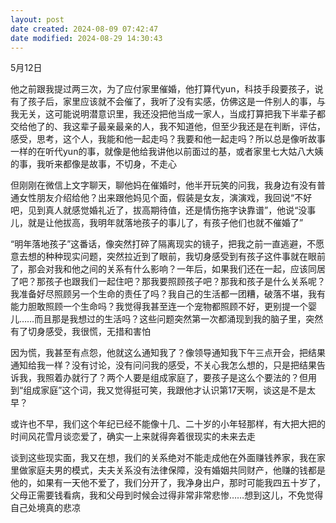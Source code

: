```yaml
---
layout: post
date created: 2024-08-09 07:42:47
date modified: 2024-08-29 14:30:43
---
```


5月12日

他之前跟我提过两三次，为了应付家里催婚，他打算代yun，科技手段要孩子，说有了孩子后，家里应该就不会催了，我听了没有实感，仿佛这是一件别人的事，与我无关，这可能说明潜意识里，我还没把他当成一家人，当成打算把我下半辈子都交给他了的、我这辈子最亲最亲的人，我不知道他，但至少我还是在判断，评估，感受，思考，这个人，我能和他一起走吗？我要和他一起走吗？所以总是像听故事一样的在听代yun的事，就像是他给我讲他以前面过的基，或者家里七大姑八大姨的事，我听来都像是故事，不切身，不走心

但刚刚在微信上文字聊天，聊他妈在催婚时，他半开玩笑的问我，我身边有没有普通女性朋友介绍给他？出来跟他妈见个面，假装是女友，演演戏，我回说“不好吧，见到真人就感觉婚礼近了，拔高期待值，还是情伤拖字诀靠谱”，他说“没事儿，就是让他拔高，我明年就落地孩子的事儿了，有孩子他们也就不催婚了”

“明年落地孩子”这番话，像突然打碎了隔离现实的镜子，把我之前一直逃避，不愿意去想的种种现实问题，突然拉近到了眼前，我切身感受到有孩子这件事就在眼前了，那会对我和他之间的关系有什么影响？一年后，如果我们还在一起，应该同居了吧？那孩子也跟我们一起住吧？那我要照顾孩子吧？那我和孩子是什么关系呢？我准备好尽照顾另一个生命的责任了吗？我自己的生活都一团糟，破落不堪，我有能力胆敢照顾一个生命吗？我觉得我甚至连一个宠物都照顾不好，更别提一个婴儿……而且那是我想过的生活吗？这些问题突然第一次都涌现到我的脑子里，突然有了切身感受，我很慌，无措和害怕

因为慌，我甚至有点怨，他就这么通知我了？像领导通知我下午三点开会，把结果通知给我一样？没有讨论，没有问问我的感受，不关心我怎么想的，只是把结果告诉我，我照着办就行了？两个人要是组成家庭了，要孩子是这么个要法的？但用到“组成家庭”这个词，我又觉得挺可笑，我跟他才认识第17天啊，谈这是不是太早？

或许也不早，我们这个年纪已经不能像十几、二十岁的小年轻那样，有大把大把的时间风花雪月谈恋爱了，确实一上来就得奔着很现实的未来去走

谈到这些现实面，我又在想，我们的关系绝对不能走成他在外面赚钱养家，我在家里做家庭夫男的模式，夫夫关系没有法律保障，没有婚姻共同财产，他赚的钱都是他的，如果有一天他不爱了，我们分开了，我净身出户，那时可能我四五十岁了，父母正需要钱看病，我和父母到时候会过得非常非常悲惨……想到这儿，不免觉得自己处境真的悲凉

